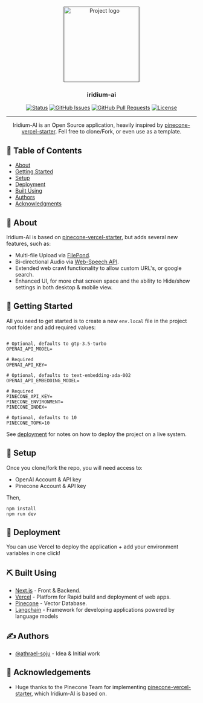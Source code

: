<p align="center">
  <a href="" rel="noopener">
 <img width=200px height=200px src="https://github.com/athrael-soju/iridium-ai/assets/25455658/f6c56b69-8960-4a00-819a-c700987b90c1" alt="Project logo"></a>
</p>

<h3 align="center">iridium-ai</h3>

<div align="center">

[![Status](https://img.shields.io/badge/status-active-success.svg)]()
[![GitHub Issues](https://img.shields.io/github/issues/athrael-soju/iridium-ai.svg)](https://github.com/athrael-soju/iridium-ai/issues)
[![GitHub Pull Requests](https://img.shields.io/github/issues-pr/athrael-soju/iridium-ai.svg)](https://github.com/athrael-soju/iridium-ai/pulls)
[![License](https://img.shields.io/badge/license-MIT-blue.svg)](/LICENSE)

</div>

---

<p align="center"> Iridium-AI is an Open Source application, heavily inspired by <a href ="https://github.com/pinecone-io/pinecone-vercel-starter" target="_blank">pinecone-vercel-starter</a>. Fell free to clone/Fork, or even use as a template.
    <br> 
</p>

## 📝 Table of Contents

- [About](#about)
- [Getting Started](#getting_started)
- [Setup](#setup)
- [Deployment](#deployment)
- [Built Using](#built_using)
- [Authors](#authors)
- [Acknowledgments](#acknowledgement)

## 🧐 About <a name = "about"></a>

Iridium-AI is based on <a href ="https://github.com/pinecone-io/pinecone-vercel-starter" target="_blank">pinecone-vercel-starter</a>, but adds several new features, such as:
- Multi-file Upload via [FilePond](https://www.npmjs.com/package/filepond).
- Bi-directional Audio via [Web-Speech API](https://developer.mozilla.org/en-US/docs/Web/API/Web_Speech_API).
- Extended web crawl functionality to allow custom URL's, or google search.
- Enhanced UI, for more chat screen space and the ability to Hide/show settings in both desktop & mobile view.

## 🏁 Getting Started <a name = "getting_started"></a>

All you need to get started is to create a new ```env.local``` file in the project root folder and add required values:
```

# Optional, defaults to gtp-3.5-turbo
OPENAI_API_MODEL=

# Required
OPENAI_API_KEY=

# Optional, defaults to text-embedding-ada-002
OPENAI_API_EMBEDDING_MODEL=

# Required
PINECONE_API_KEY=
PINECONE_ENVIRONMENT=
PINECONE_INDEX=

# Optional, defaults to 10
PINECONE_TOPK=10
```

See [deployment](#deployment) for notes on how to deploy the project on a live system.

## 🎈 Setup <a name="setup"></a>
Once you clone/fork the repo, you will need access to:
- OpenAI Account & API key
- Pinecone Account & API key

Then,

```
npm install
npm run dev
```

## 🚀 Deployment <a name = "deployment"></a>

You can use Vercel to deploy the application + add your environment variables in one click!

## ⛏️ Built Using <a name = "built_using"></a>

- [Next.js](https://www.mongodb.com/) - Front & Backend.
- [Vercel](https://vercel.com/) - Platform for Rapid build and deployment of web apps.
- [Pinecone](https://www.pinecone.io/) - Vector Database.
- [Langchain](https://python.langchain.com/docs/get_started/introduction) -  Framework for developing applications powered by language models

## ✍️ Authors <a name = "authors"></a>

- [@athrael-soju](https://github.com/athrael-soju) - Idea & Initial work


## 🎉 Acknowledgements <a name = "acknowledgement"></a>

- Huge thanks to the Pinecone Team for implementing <a href ="https://github.com/pinecone-io/pinecone-vercel-starter" target="_blank">pinecone-vercel-starter</a>, which Iridium-AI is based on.
